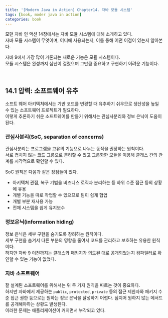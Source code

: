 ```yaml
---
title: '[Modern Java in Action] Chapter14. 자바 모듈 시스템'
tags: [book, moder java in action]
categories: book
---
```


모던 자바 인 액션 14장에서는 자바 모듈 시스템에 대해 소개하고 있다.   
자바 모듈 시스템이 무엇이며, 어디에 사용되는지, 이를 통해 어떤 이점이 있는지 알아본다. 


<!--more-->

자바 9에서 가장 많이 거론되는 새로운 기능은 모듈 시스템이다.  
모듈 시스템은 완성까지 십년이 걸렸으며 그만큼 중요하고 구현하기 어려운 기능이다. 


<br/>

## 14.1 압력: 소프트웨어 유추 

소프트 웨어 아키텍처에서는 기반 코드를 변경할 때 유추하기 쉬우므로 생산성을 높일 수 있는 소프트웨어 프로젝트가 필요하다.  
이렇게 추론하기 쉬운 소프트웨어를 만들기 위해서는 관심사분리와 정보 은닉이 도움이 된다.


### 관심사분리(SoC, separation of concerns)

관심사분리는 프로그램을 고유의 기능으로 나누는 동작을 권장하는 원칙이다.  
서로 겹치지 않는 코드 그룹으로 분리할 수 있고 그룹화한 모듈을 이용해 클래스 간의 관계를 시각적으로 확인할 수 있다.

SoC 원칙은 다음과 같은 장점들이 있다. 
- 아키텍처 관점, 복구 기법을 비즈니스 로직과 분리하는 등 하위 수준 접근 등의 상황에 유용 
- 개별 기능을 따로 작업할 수 있으므로 팀이 쉽게 협업
- 개별 부분 재사용 가능
- 전체 시스템을 쉽게 유지보수


### 정보은닉(information hiding)

정보 은닉은 세부 구현을 숨기도록 장려하는 원칙이다.  
세부 구현을 숨겨서 다른 부분의 영향을 줄여서 코드를 관리하고 보호하는 유용한 원칙이다.  
하지만 자바 9 이전까지는 클래스와 패키지가 의도된 대로 공개되었는지 컴파일러로 확인할 수 있는 기능이 없었다.  

### 자바 소프트웨어

잘 설계된 소프트웨어를 위해서는 위 두 가지 원칙을 따르는 것이 중요하다.  
하지만 자바에서 제공하는 `public`, `protected`, `private` 등의 접근 제한자와 패키지 수준 접근 권한 등으로는 원하는 정보 은닉을 달성하기 어렵다. 
심지어 원하지 않는 메서드를 공개해야하는 상황도 발생된다.   
이러한 문제는 애플리케이션이 커지면서 부각되고 있다.  

